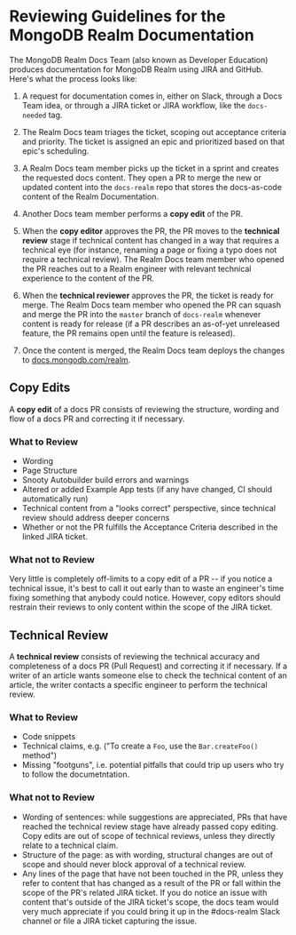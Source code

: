 # Reviewing Guidelines for the MongoDB Realm Documentation

The MongoDB Realm Docs Team (also known as Developer Education) produces
documentation for MongoDB Realm using JIRA and GitHub. Here's what the
process looks like:

1. A request for documentation comes in, either on Slack, through a Docs
   Team idea, or through a JIRA ticket or JIRA workflow, like the
   `docs-needed` tag.

2. The Realm Docs team triages the ticket, scoping out acceptance criteria
   and priority. The ticket is assigned an epic and prioritized based on
   that epic's scheduling.

3. A Realm Docs team member picks up the ticket in a sprint and creates
   the requested docs content. They open a PR to merge the new or updated
   content into the `docs-realm` repo that stores the docs-as-code content
   of the Realm Documentation.

4. Another Docs team member performs a **copy edit** of the PR.

5. When the **copy editor** approves the PR, the PR moves to the
   **technical review** stage if technical content has changed in a way
   that requires a technical eye (for instance, renaming a page or fixing
   a typo does not require a technical review). The Realm Docs team member
   who opened the PR reaches out to a Realm engineer with relevant technical
   experience to the content of the PR.

6. When the **technical reviewer** approves the PR,
   the ticket is ready for merge. The Realm Docs team member who opened
   the PR can squash and merge the PR into the `master` branch of
   `docs-realm` whenever content is ready for release (if a PR describes
   an as-of-yet unreleased feature, the PR remains open until the
   feature is released).

7. Once the content is merged, the Realm Docs team deploys the changes to
   [docs.mongodb.com/realm](https://docs.mongodb.com/realm/).

## Copy Edits

A **copy edit** of a docs PR consists of reviewing the structure, wording
and flow of a docs PR and correcting it if necessary.

### What to Review

- Wording
- Page Structure
- Snooty Autobuilder build errors and warnings
- Altered or added Example App tests (if any have changed, CI should
  automatically run)
- Technical content from a "looks correct" perspective, since technical
  review should address deeper concerns
- Whether or not the PR fulfills the Acceptance Criteria described in the
  linked JIRA ticket.

### What not to Review

Very little is completely off-limits to a copy edit of a PR -- if you
notice a technical issue, it's best to call it out early than to waste
an engineer's time fixing something that anybody could notice. However,
copy editors should restrain their reviews to only content within the
scope of the JIRA ticket.

## Technical Review

A **technical review** consists of reviewing the technical accuracy and
completeness of a docs PR (Pull Request) and correcting it if necessary.
If a writer of an article wants someone else to check the technical
content of an article, the writer contacts a specific engineer to
perform the technical review.

### What to Review

- Code snippets
- Technical claims, e.g. ("To create a `Foo`, use the `Bar.createFoo()` method")
- Missing "footguns", i.e. potential pitfalls that could trip up users
  who try to follow the documetntation.

### What not to Review

- Wording of sentences: while suggestions are appreciated, PRs
  that have reached the technical review stage have already passed copy
  editing. Copy edits are out of scope of technical reviews, unless they
  directly relate to a technical claim.
- Structure of the page: as with wording, structural changes are out of
  scope and should never block approval of a technical review.
- Any lines of the page that have not been touched in the PR,
  unless they refer to content that has changed as a result of the PR or
  fall within the scope of the PR's related JIRA ticket. If you do notice
  an issue with content that's outside of the JIRA ticket's scope, the
  docs team would very much appreciate if you could bring it up in the
  #docs-realm Slack channel or file a JIRA ticket capturing the issue.

